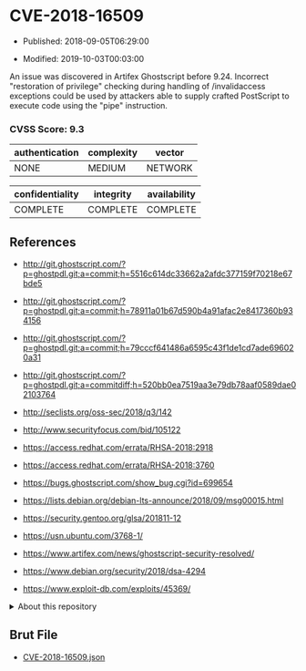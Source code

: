 # CVE-2018-16509

- Published: 2018-09-05T06:29:00

- Modified: 2019-10-03T00:03:00

An issue was discovered in Artifex Ghostscript before 9.24. Incorrect "restoration of privilege" checking during handling of /invalidaccess exceptions could be used by attackers able to supply crafted PostScript to execute code using the "pipe" instruction.

### CVSS Score: **9.3**

| authentication | complexity | vector |
| --- | --- | --- |
| NONE | MEDIUM | NETWORK |

| confidentiality | integrity | availability |
| --- | --- | --- |
| COMPLETE | COMPLETE | COMPLETE |

## References

* http://git.ghostscript.com/?p=ghostpdl.git;a=commit;h=5516c614dc33662a2afdc377159f70218e67bde5

* http://git.ghostscript.com/?p=ghostpdl.git;a=commit;h=78911a01b67d590b4a91afac2e8417360b934156

* http://git.ghostscript.com/?p=ghostpdl.git;a=commit;h=79cccf641486a6595c43f1de1cd7ade696020a31

* http://git.ghostscript.com/?p=ghostpdl.git;a=commitdiff;h=520bb0ea7519aa3e79db78aaf0589dae02103764

* http://seclists.org/oss-sec/2018/q3/142

* http://www.securityfocus.com/bid/105122

* https://access.redhat.com/errata/RHSA-2018:2918

* https://access.redhat.com/errata/RHSA-2018:3760

* https://bugs.ghostscript.com/show_bug.cgi?id=699654

* https://lists.debian.org/debian-lts-announce/2018/09/msg00015.html

* https://security.gentoo.org/glsa/201811-12

* https://usn.ubuntu.com/3768-1/

* https://www.artifex.com/news/ghostscript-security-resolved/

* https://www.debian.org/security/2018/dsa-4294

* https://www.exploit-db.com/exploits/45369/

<details>
<summary>About this repository</summary> 

  This repository is part of the project [Live Hack CVE](https://github.com/Live-Hack-CVE). Main website can be found [www.live-hack.org](https://www.live-hack.org) 
  
  Made by [Sn0wAlice](https://github.com/Sn0wAlice) for the people that care about security and need to have a feed of the latest CVEs. Hope you enjoy it, don't forget to star the repo and follow me on [Twitter](https://twitter.com/Sn0wAlice) and [Github](https://github.com/Sn0wAlice). And that is my [personnal website](https://www.alice-snow.me/)

  - [Home Page](https://github.com/Live-Hack-CVE)
  - [Framework](https://github.com/Live-Hack-CVE/cve-framework)
  - [CVE database](https://github.com/Live-Hack-CVE/full_database)
  - [Changelog](https://github.com/Live-Hack-CVE/Changelog)
</details>

## Brut File

* [CVE-2018-16509.json](https://raw.githubusercontent.com/Live-Hack-CVE/full_database/main/cves/2018/CVE-2018-16509.json)

